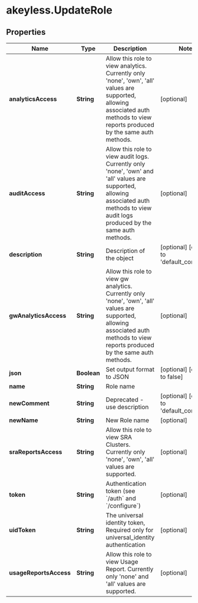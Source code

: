 # akeyless.UpdateRole

## Properties

Name | Type | Description | Notes
------------ | ------------- | ------------- | -------------
**analyticsAccess** | **String** | Allow this role to view analytics. Currently only &#39;none&#39;, &#39;own&#39;, &#39;all&#39; values are supported, allowing associated auth methods to view reports produced by the same auth methods. | [optional] 
**auditAccess** | **String** | Allow this role to view audit logs. Currently only &#39;none&#39;, &#39;own&#39; and &#39;all&#39; values are supported, allowing associated auth methods to view audit logs produced by the same auth methods. | [optional] 
**description** | **String** | Description of the object | [optional] [default to &#39;default_comment&#39;]
**gwAnalyticsAccess** | **String** | Allow this role to view gw analytics. Currently only &#39;none&#39;, &#39;own&#39;, &#39;all&#39; values are supported, allowing associated auth methods to view reports produced by the same auth methods. | [optional] 
**json** | **Boolean** | Set output format to JSON | [optional] [default to false]
**name** | **String** | Role name | 
**newComment** | **String** | Deprecated - use description | [optional] [default to &#39;default_comment&#39;]
**newName** | **String** | New Role name | [optional] 
**sraReportsAccess** | **String** | Allow this role to view SRA Clusters. Currently only &#39;none&#39;, &#39;own&#39;, &#39;all&#39; values are supported. | [optional] 
**token** | **String** | Authentication token (see &#x60;/auth&#x60; and &#x60;/configure&#x60;) | [optional] 
**uidToken** | **String** | The universal identity token, Required only for universal_identity authentication | [optional] 
**usageReportsAccess** | **String** | Allow this role to view Usage Report. Currently only &#39;none&#39; and &#39;all&#39; values are supported. | [optional] 


